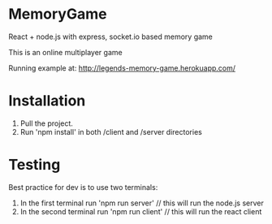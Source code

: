 # MemoryGame
React + node.js with express, socket.io based memory game

This is an online multiplayer game

Running example at:
http://legends-memory-game.herokuapp.com/

# Installation
1) Pull the project.
2) Run 'npm install' in both /client and /server directories

# Testing
Best practice for dev is to use two terminals:
1) In the first terminal run 'npm run server' // this will run the node.js server
2) In the second terminal run 'npm run client' // this will run the react client
